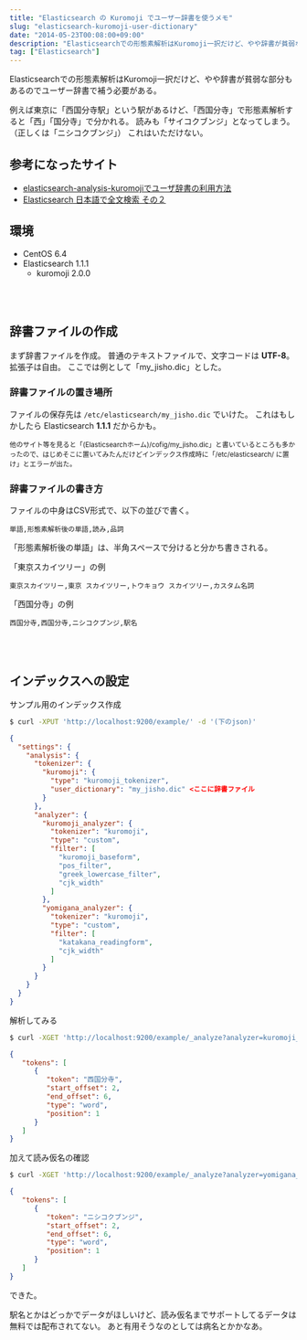 ```yaml
---
title: "Elasticsearch の Kuromoji でユーザー辞書を使うメモ"
slug: "elasticsearch-kuromoji-user-dictionary"
date: "2014-05-23T00:08:00+09:00"
description: "Elasticsearchでの形態素解析はKuromoji一択だけど、やや辞書が貧弱な部分もあるのでユーザー辞書で補う必要がある。"
tag: ["Elasticsearch"]
---
```


Elasticsearchでの形態素解析はKuromoji一択だけど、やや辞書が貧弱な部分もあるのでユーザー辞書で補う必要がある。

<!--more-->

例えば東京に「西国分寺駅」という駅があるけど、「西国分寺」で形態素解析すると「西」「国分寺」で分かれる。
読みも「サイコクブンジ」となってしまう。（正しくは「ニシコクブンジ」）
これはいただけない。

## 参考になったサイト
- [elasticsearch-analysis-kuromojiでユーザ辞書の利用方法](http://johtani.jugem.jp/?eid=123)
- [Elasticsearch 日本語で全文検索 その２](https://medium.com/hello-elasticsearch/833a0704e44b)

## 環境

- CentOS 6.4
- Elasticsearch 1.1.1
  - kuromoji 2.0.0

<br><br>

## 辞書ファイルの作成

まず辞書ファイルを作成。
普通のテキストファイルで、文字コードは **UTF-8**。拡張子は自由。
ここでは例として「my_jisho.dic」とした。

### **辞書ファイルの置き場所**

ファイルの保存先は
`/etc/elasticsearch/my_jisho.dic`
でいけた。
これはもしかしたら Elasticsearch **1.1.1** だからかも。

<small><i class="fa fa-info-circle fa-lg"></i> 他のサイト等を見ると「(Elasticsearchホーム)/cofig/my_jisho.dic」と書いているところも多かったので、はじめそこに置いてみたんだけどインデックス作成時に「/etc/elasticsearch/ に置け」とエラーが出た。</small>

### **辞書ファイルの書き方**

ファイルの中身はCSV形式で、以下の並びで書く。

```csv
単語,形態素解析後の単語,読み,品詞
```

「形態素解析後の単語」は、半角スペースで分けると分かち書きされる。

<i class="fa fa-lightbulb-o"></i> 「東京スカイツリー」の例

```csv
東京スカイツリー,東京 スカイツリー,トウキョウ スカイツリー,カスタム名詞
```

<i class="fa fa-lightbulb-o"></i> 「西国分寺」の例

```csv
西国分寺,西国分寺,ニシコクブンジ,駅名
```

<br><br>

## インデックスへの設定

サンプル用のインデックス作成

```sh
$ curl -XPUT 'http://localhost:9200/example/' -d '(下のjson)'
```

```json
{
  "settings": {
    "analysis": {
      "tokenizer": {
        "kuromoji": {
          "type": "kuromoji_tokenizer",
          "user_dictionary": "my_jisho.dic" <ここに辞書ファイル
        }
      },
      "analyzer": {
        "kuromoji_analyzer": {
          "tokenizer": "kuromoji",
          "type": "custom",
          "filter": [
            "kuromoji_baseform",
            "pos_filter",
            "greek_lowercase_filter",
            "cjk_width"
          ]
        },
        "yomigana_analyzer": {
          "tokenizer": "kuromoji",
          "type": "custom",
          "filter": [
            "katakana_readingform",
            "cjk_width"
          ]
        }
      }
    }
  }
}
```

解析してみる

```sh
$ curl -XGET 'http://localhost:9200/example/_analyze?analyzer=kuromoji_analyzer' -d '西国分寺'
```

```json
{
   "tokens": [
      {
         "token": "西国分寺",
         "start_offset": 2,
         "end_offset": 6,
         "type": "word",
         "position": 1
      }
   ]
}
```

加えて読み仮名の確認

```sh
$ curl -XGET 'http://localhost:9200/example/_analyze?analyzer=yomigana_analyzer' -d '西国分寺'
```

```json
{
   "tokens": [
      {
         "token": "ニシコクブンジ",
         "start_offset": 2,
         "end_offset": 6,
         "type": "word",
         "position": 1
      }
   ]
}
```

できた。  

駅名とかはどっかでデータがほしいけど、読み仮名までサポートしてるデータは無料では配布されてない。
あと有用そうなのとしては病名とかかなあ。
